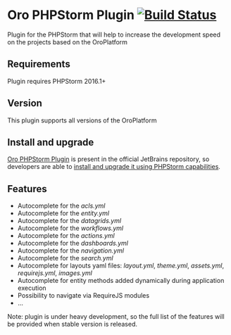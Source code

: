 Oro PHPStorm Plugin [![Build Status](https://travis-ci.org/orocrm/oro-phpstorm-plugin.svg?branch=master)](https://travis-ci.org/orocrm/oro-phpstorm-plugin)
===================
Plugin for the PHPStorm that will help to increase the development speed on the projects based on the OroPlatform

Requirements
-----------------------------
Plugin requires PHPStorm 2016.1+

Version
-----------------------------
This plugin supports all versions of the OroPlatform

Install and upgrade
-----------------------------
[Oro PHPStorm Plugin](https://plugins.jetbrains.com/plugin/8449) is present in the official JetBrains repository, so developers are able to [install and upgrade it using PHPStorm capabilities](https://www.jetbrains.com/help/phpstorm/2016.1/managing-plugins.html).

Features
-----------------------------
- Autocomplete for the *acls.yml*
- Autocomplete for the *entity.yml*
- Autocomplete for the *datagrids.yml*
- Autocomplete for the *workflows.yml*
- Autocomplete for the *actions.yml*
- Autocomplete for the *dashboards.yml*
- Autocomplete for the *navigation.yml*
- Autocomplete for the *search.yml*
- Autocomplete for layouts yaml files: *layout.yml*, *theme.yml*, *assets.yml*, *requirejs.yml*, *images.yml*
- Autocomplete for entity methods added dynamically during application execution
- Possibility to navigate via RequireJS modules
- ...

Note: plugin is under heavy development, so the full list of the features will be provided when stable version is released.


